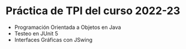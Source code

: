 # Práctica de TPI del curso 2022-23

- Programación Orientada a Objetos en Java
- Testeo en JUnit 5
- Interfaces Gráficas con JSwing
